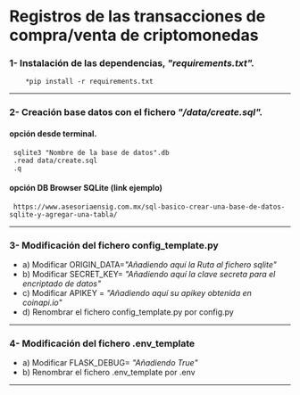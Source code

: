 # Registros de las transacciones de compra/venta de criptomonedas

### 1- Instalación de las dependencias, _"requirements.txt"._
        *pip install -r requirements.txt
___        

### 2- Creación base datos con el fichero _"/data/create.sql"._
  #### opción desde terminal. 
    
     sqlite3 "Nombre de la base de datos".db
     .read data/create.sql
     .q

  #### opción DB Browser SQLite (link ejemplo)
     https://www.asesoriaensig.com.mx/sql-basico-crear-una-base-de-datos-sqlite-y-agregar-una-tabla/
___

### 3- Modificación del fichero config_template.py
   * a) Modificar ORIGIN_DATA=_"Añadiendo aquí  la Ruta al fichero sqlite"_
   * b) Modificar SECRET_KEY= _"Añadiendo aquí  la clave secreta para el encriptado de datos"_
   * c) Modificar APIKEY = _"Añadiendo aquí  su apikey obtenida en coinapi.io"_
   * d) Renombrar el fichero config_template.py por config.py
___

### 4- Modificación del fichero .env_template
  * a) Modificar FLASK_DEBUG= _"Añadiendo True"_
  * b) Renombrar el fichero .env_template por .env
___